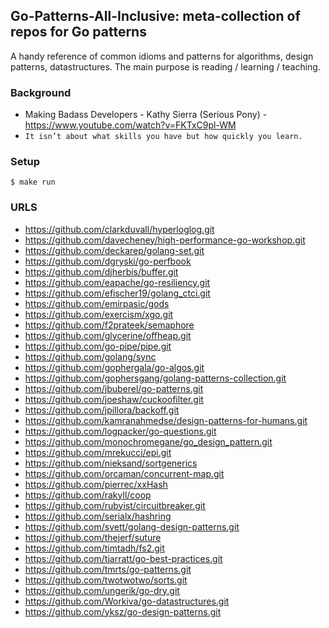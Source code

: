 ## Go-Patterns-All-Inclusive: meta-collection of repos for Go patterns

A handy reference of common idioms and patterns for algorithms, design patterns, datastructures.
The main purpose is reading / learning / teaching.

### Background
  - Making Badass Developers - Kathy Sierra (Serious Pony) - https://www.youtube.com/watch?v=FKTxC9pl-WM
  - `It isn’t about what skills you have but how quickly you learn.`

### Setup

    $ make run

### URLS

- https://github.com/clarkduvall/hyperloglog.git
- https://github.com/davecheney/high-performance-go-workshop.git
- https://github.com/deckarep/golang-set.git
- https://github.com/dgryski/go-perfbook
- https://github.com/djherbis/buffer.git
- https://github.com/eapache/go-resiliency.git
- https://github.com/efischer19/golang_ctci.git
- https://github.com/emirpasic/gods
- https://github.com/exercism/xgo.git
- https://github.com/f2prateek/semaphore
- https://github.com/glycerine/offheap.git
- https://github.com/go-pipe/pipe.git
- https://github.com/golang/sync
- https://github.com/gophergala/go-algos.git
- https://github.com/gophersgang/golang-patterns-collection.git
- https://github.com/jbuberel/go-patterns.git
- https://github.com/joeshaw/cuckoofilter.git
- https://github.com/jpillora/backoff.git
- https://github.com/kamranahmedse/design-patterns-for-humans.git
- https://github.com/logpacker/go-questions.git
- https://github.com/monochromegane/go_design_pattern.git
- https://github.com/mrekucci/epi.git
- https://github.com/nieksand/sortgenerics
- https://github.com/orcaman/concurrent-map.git
- https://github.com/pierrec/xxHash
- https://github.com/rakyll/coop
- https://github.com/rubyist/circuitbreaker.git
- https://github.com/serialx/hashring
- https://github.com/svett/golang-design-patterns.git
- https://github.com/thejerf/suture
- https://github.com/timtadh/fs2.git
- https://github.com/tjarratt/go-best-practices.git
- https://github.com/tmrts/go-patterns.git
- https://github.com/twotwotwo/sorts.git
- https://github.com/ungerik/go-dry.git
- https://github.com/Workiva/go-datastructures.git
- https://github.com/yksz/go-design-patterns.git